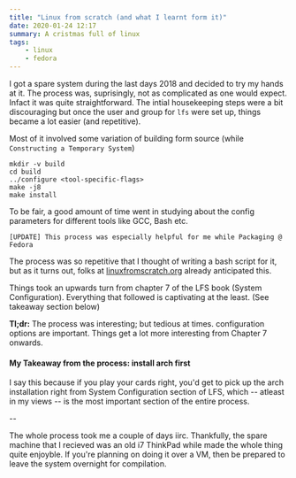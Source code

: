 ```yaml
---
title: "Linux from scratch (and what I learnt form it)"
date: 2020-01-24 12:17
summary: A cristmas full of linux
tags:
    - linux
    - fedora
---
```


I got a spare system during the last days 2018 and decided to try my hands at it. The process was, suprisingly, not as complicated as one would expect. Infact it was quite straightforward. The intial housekeeping steps were a bit discouraging but once the user and group for `lfs` were set up, things became a lot easier (and repetitive).

Most of it involved some variation of building form source (while `Constructing a Temporary System`)
```
mkdir -v build
cd build
../configure <tool-specific-flags>
make -j8 
make install
```
To be fair, a good amount of time went in studying about the config parameters for different tools like GCC, Bash etc. 
```
[UPDATE] This process was especially helpful for me while Packaging @ Fedora
```
The process was so repetitive that I thought of writing a bash script for it, but as it turns out, folks at [linuxfromscratch.org](http://www.linuxfromscratch.org/alfs/index.html) already anticipated this.

Things took an upwards turn from chapter 7 of the LFS book (System Configuration). Everything that followed is captivating at the least. (See takeaway section below)

**Tl;dr:** The process was interesting; but tedious at times. configuration options are important. Things get a lot more interesting from Chapter 7 onwards.

#### My Takeaway from the process: install arch first
I say this because if you play your cards right, you'd get to pick up the arch installation right from System Configuration section of LFS, which -- atleast in my views -- is the most important section of the entire process. 

--

The whole process took me a couple of days iirc. Thankfully, the spare machine that I recieved was an old i7 ThinkPad while made the whole thing quite enjoyble. If you're planning on doing it over a VM, then be prepared to leave the system overnight for compilation.